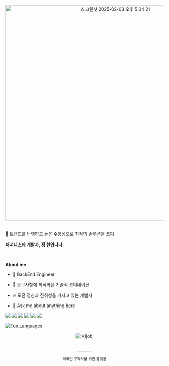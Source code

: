 <p align="center">
  <img width="685" alt="스크린샷 2025-02-03 오후 5 04 21" src="https://github.com/user-attachments/assets/ac8c619f-c559-4e13-b738-dc4ad6ccee85" />
</p>

<br/>
🧣 트렌드를 반영하고 높은 수용성으로 최적의 솔루션을 코디

**패셔니스타 개발자, 정 현입니다.**

<br>

**About me**

- 💼 BackEnd Engineer

- 🧩 요구사항에 최적화된 기술적 코디네이션

- 🔥 도전 정신과 진취성을 가지고 있는 개발자

- 💬 Ask me about anything [here](https://github.com/jsjhyun/jsjhyun/issues)

<p align="left">
  <img src="https://img.shields.io/badge/Spring Boot-6DB33F?style=flat&logo=springboot&logoColor=white"/>
  <img src="https://img.shields.io/badge/Spring JPA-6DB33F?style=flat&logo=spring&logoColor=white"/>
  <img src="https://img.shields.io/badge/Spring Security-6DB33F?style=flat&logo=springsecurity&logoColor=white"/>
  <img src="https://img.shields.io/badge/TypeScript-3178C6?style=flat&logo=typescript&logoColor=white"/>
  <img src="https://img.shields.io/badge/NestJS-E0234E?style=flat&logo=nestjs&logoColor=white"/>
  <img src="https://img.shields.io/badge/AWS-232F3E?style=flat&logo=amazonaws&logoColor=white"/>
</p>

<div>
  <a href="https://github.com/jsjhyun/github-readme-stats" style="display: inline-block;">
    <img 
      src="https://github-readme-stats.vercel.app/api/top-langs/?username=jsjhyun&layout=compact&theme=buefy&hide_border=true" 
      alt="Top Languages"
    />
  </a>

<p align="center">
  <a href="https://app.vijob.net/ko/job" target="_blank">
    <img 
      src="https://github.com/user-attachments/assets/2806f48d-bae2-432c-8542-f7ee9361f0b1"
      alt="Vijob"
      width="60"
      style="border-radius: 12px;"
    />
  </a>
</p>

<p align="center"><sub>외국인 구직자를 위한 플랫폼</sub></p>
<br />
